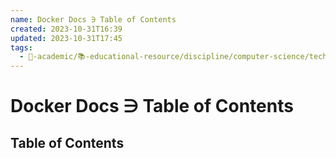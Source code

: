```yaml
---
name: Docker Docs ∋ Table of Contents
created: 2023-10-31T16:39
updated: 2023-10-31T17:45
tags:
  - 🔴-academic/📚-educational-resource/discipline/computer-science/technology/docker
---
```


# Docker Docs ∋ Table of Contents

## Table of Contents




